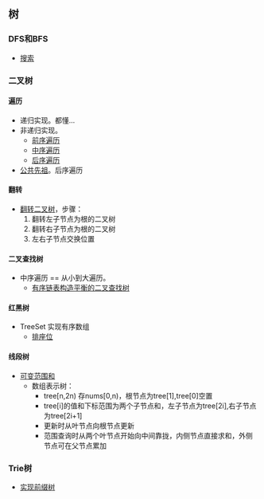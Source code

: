 ## 树 ##
### DFS和BFS ###
- [搜索](./summary/搜索.md)

### 二叉树 ###
#### 遍历 ####
- 递归实现。都懂...
- 非递归实现。
  - [前序遍历](../src/stack/BinaryTreePreorderTraversal.java)
  - [中序遍历](../src/stack/BinaryTreeInorderTraversal.java)
  - [后序遍历](../src/stack/BinaryTreePostorderTraversal.java)
- [公共先祖](../src/binarySearch/LowestCommonAncestorofaBinaryTree.java)。后序遍历 

#### 翻转 ####
- [翻转二叉树](../src/dfs/InvertBinaryTree.java)，步骤：
  1. 翻转左子节点为根的二叉树
  2. 翻转右子节点为根的二叉树
  3. 左右子节点交换位置

#### 二叉查找树 ####
- 中序遍历 == 从小到大遍历。
  - [有序链表构造平衡的二叉查找树](../src/dfs/ConvertSortedListtoBinarySearchTree.java)
  
#### 红黑树 ####
- TreeSet 实现有序数组
  - [排座位](../src/binarySearch/ExamRoom.java)
  
#### 线段树 ####
- [可变范围和](../src/binaryIndexedTree/RangeSumQueryMutable2.java)
  - 数组表示树：
    - tree[n,2n) 存nums[0,n)，根节点为tree[1],tree[0]空置
    - tree[i]的值和下标范围为两个子节点和，左子节点为tree[2i],右子节点为tree[2i+1]
    - 更新时从叶节点向根节点更新
    - 范围查询时从两个叶节点开始向中间靠拢，内侧节点直接求和，外侧节点可在父节点累加

### Trie树 ###
- [实现前缀树](../src/trieTree/ImplementTrie.java)
